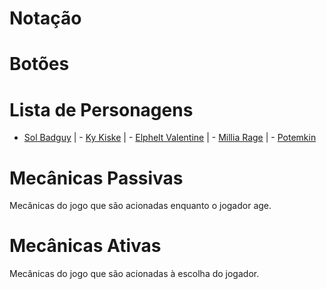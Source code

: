 <!-- TITLE: Guilty Gear Xrd -->
<!-- SUBTITLE: Guilty Gear Xrd é o terceiro título principal da franquia Guilty Gear. Desenvolvido pelo estúdio Arc System Works, o jogo foi bem recebido pelas suas técnicas de animação e renderização em 3D que imitavam aparência de animação 2D de forma nunca vista anteriormente. Guilty Gear Xrd no momento está na versão Rev 2, com uma atualização de balancemaento de jogo prevista para Março de 2018.-->

# Notação


# Botões


# Lista de Personagens
- [Sol Badguy](/jogos/guilty-gear-xrd/personagens/sol-badguy) | - [Ky Kiske](/jogos/guilty-gear-xrd/personagens/ky-kiske) | - [Elphelt Valentine](/jogos/guilty-gear-xrd/personagens/elphelt-valentine) | - [Millia Rage](/jogos/guilty-gear-xrd/personagens/millia-rage) | - [Potemkin](/jogos/guilty-gear-xrd/personagens/potemkin)


# Mecânicas Passivas
Mecânicas do jogo que são acionadas enquanto o jogador age.

# Mecânicas Ativas
Mecânicas do jogo que são acionadas à escolha do jogador.